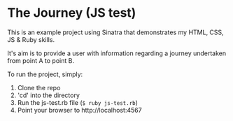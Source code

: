 # The Journey (JS test)

This is an example project using Sinatra that demonstrates my HTML, CSS, JS & Ruby skills.

It's aim is to provide a user with information regarding a journey undertaken from point A to point B.

To run the project, simply:

1. Clone the repo
2. 'cd' into the directory
3. Run the js-test.rb file (```$ ruby js-test.rb```)
4. Point your browser to http://localhost:4567